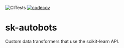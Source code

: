 ![CITests](https://github.com/ccastleberry/sk-autobots/workflows/CITests/badge.svg)
[![codecov](https://codecov.io/gh/ccastleberry/sk-autobots/branch/master/graph/badge.svg)](https://codecov.io/gh/ccastleberry/sk-autobots)


# sk-autobots
Custom data transformers that use the scikit-learn API. 


